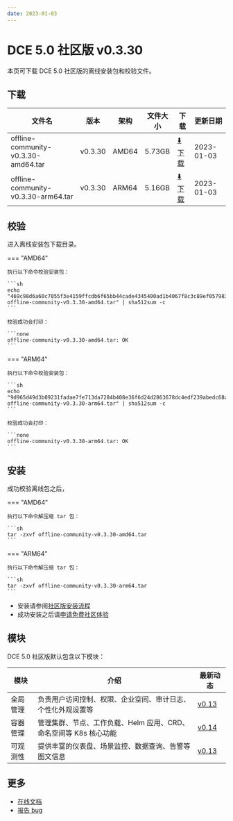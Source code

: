 ```yaml
---
date: 2023-01-03
---
```


# DCE 5.0 社区版 v0.3.30

本页可下载 DCE 5.0 社区版的离线安装包和校验文件。

## 下载

| 文件名                      | 版本    | 架构 | 文件大小 | 下载                                           | 更新日期   |
| ----------------------------- | ------- | -------- | ---------------------------------------------- | ---------- | ----------------------------- |
| offline-community-v0.3.30-amd64.tar | v0.3.30 | AMD64 | 5.73GB | [:arrow_down: 下载](https://qiniu-download-public.daocloud.io/DaoCloud_Enterprise/dce5/offline-community-v0.3.30-amd64.tar) | 2023-01-03 |
| offline-community-v0.3.30-arm64.tar | v0.3.30 | ARM64 | 5.16GB | [:arrow_down: 下载](https://qiniu-download-public.daocloud.io/DaoCloud_Enterprise/dce5/offline-community-v0.3.30-arm64.tar) | 2023-01-03 |

## 校验

进入离线安装包下载目录。

=== "AMD64"

    执行以下命令校验安装包：

    ```sh
    echo "469c98d6a60c7055f3e4159ffcdb6f65bb44cade4345400ad1b4067f8c3c89ef057983accaf413f76dc71b9a5592e0ef97600fa731bd715acacbdab1c653601b  offline-community-v0.3.30-amd64.tar" | sha512sum -c
    ```

    校验成功会打印：

    ```none
    offline-community-v0.3.30-amd64.tar: OK
    ```

=== "ARM64"

    执行以下命令校验安装包：

    ```sh
    echo "9d965d49d3b09231fadae7fe713da7284b408e36f6d24d2863678dc4edf239abedc68a47e5d020bf02688ad197803a908db379e481340e13c86735fa29fd8d14  offline-community-v0.3.30-arm64.tar" | sha512sum -c
    ```

    校验成功会打印：

    ```none
    offline-community-v0.3.30-arm64.tar: OK
    ```

## 安装

成功校验离线包之后，

=== "AMD64"

    执行以下命令解压缩 tar 包：

    ```sh
    tar -zxvf offline-community-v0.3.30-amd64.tar
    ```

=== "ARM64"

    执行以下命令解压缩 tar 包：

    ```sh
    tar -zxvf offline-community-v0.3.30-arm64.tar
    ```

- 安装请参阅[社区版安装流程](../../install/community/k8s/online.md#_2)
- 成功安装之后请[申请免费社区体验](../../dce/license0.md)

## 模块

DCE 5.0 社区版默认包含以下模块：

| 模块     | 介绍                                                              | 最新动态                                                   |
| -------- | ----------------------------------------------------------------- | ---------------------------------------------------------- |
| 全局管理 | 负责用户访问控制、权限、企业空间、审计日志、个性化外观设置等      | [v0.13](../../ghippo/intro/release-notes.md#v013) |
| 容器管理 | 管理集群、节点、工作负载、Helm 应用、CRD、命名空间等 K8s 核心功能 | [v0.14](../../kpanda/intro/release-notes.md#v014) |
| 可观测性 | 提供丰富的仪表盘、场景监控、数据查询、告警等图文信息              | [v0.13](../../insight/intro/releasenote.md#v013)  |

## 更多

- [在线文档](https://docs.daocloud.io/dce/what/)
- [报告 bug](https://github.com/DaoCloud/DaoCloud-docs/issues)

